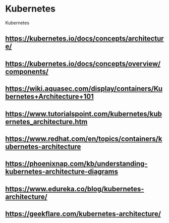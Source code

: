 # Kubernetes
Kubernetes

## https://kubernetes.io/docs/concepts/architecture/

## https://kubernetes.io/docs/concepts/overview/components/

## https://wiki.aquasec.com/display/containers/Kubernetes+Architecture+101

## https://www.tutorialspoint.com/kubernetes/kubernetes_architecture.htm

## https://www.redhat.com/en/topics/containers/kubernetes-architecture

## https://phoenixnap.com/kb/understanding-kubernetes-architecture-diagrams

## https://www.edureka.co/blog/kubernetes-architecture/

## https://geekflare.com/kubernetes-architecture/

